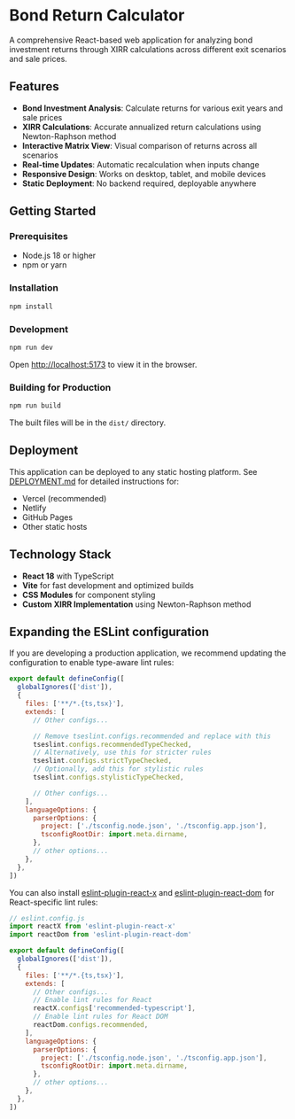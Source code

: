 # Bond Return Calculator

A comprehensive React-based web application for analyzing bond investment returns through XIRR calculations across different exit scenarios and sale prices.

## Features

- **Bond Investment Analysis**: Calculate returns for various exit years and sale prices
- **XIRR Calculations**: Accurate annualized return calculations using Newton-Raphson method
- **Interactive Matrix View**: Visual comparison of returns across all scenarios
- **Real-time Updates**: Automatic recalculation when inputs change
- **Responsive Design**: Works on desktop, tablet, and mobile devices
- **Static Deployment**: No backend required, deployable anywhere

## Getting Started

### Prerequisites

- Node.js 18 or higher
- npm or yarn

### Installation

```bash
npm install
```

### Development

```bash
npm run dev
```

Open [http://localhost:5173](http://localhost:5173) to view it in the browser.

### Building for Production

```bash
npm run build
```

The built files will be in the `dist/` directory.

## Deployment

This application can be deployed to any static hosting platform. See [DEPLOYMENT.md](./DEPLOYMENT.md) for detailed instructions for:

- Vercel (recommended)
- Netlify
- GitHub Pages
- Other static hosts

## Technology Stack

- **React 18** with TypeScript
- **Vite** for fast development and optimized builds
- **CSS Modules** for component styling
- **Custom XIRR Implementation** using Newton-Raphson method

## Expanding the ESLint configuration

If you are developing a production application, we recommend updating the configuration to enable type-aware lint rules:

```js
export default defineConfig([
  globalIgnores(['dist']),
  {
    files: ['**/*.{ts,tsx}'],
    extends: [
      // Other configs...

      // Remove tseslint.configs.recommended and replace with this
      tseslint.configs.recommendedTypeChecked,
      // Alternatively, use this for stricter rules
      tseslint.configs.strictTypeChecked,
      // Optionally, add this for stylistic rules
      tseslint.configs.stylisticTypeChecked,

      // Other configs...
    ],
    languageOptions: {
      parserOptions: {
        project: ['./tsconfig.node.json', './tsconfig.app.json'],
        tsconfigRootDir: import.meta.dirname,
      },
      // other options...
    },
  },
])
```

You can also install [eslint-plugin-react-x](https://github.com/Rel1cx/eslint-react/tree/main/packages/plugins/eslint-plugin-react-x) and [eslint-plugin-react-dom](https://github.com/Rel1cx/eslint-react/tree/main/packages/plugins/eslint-plugin-react-dom) for React-specific lint rules:

```js
// eslint.config.js
import reactX from 'eslint-plugin-react-x'
import reactDom from 'eslint-plugin-react-dom'

export default defineConfig([
  globalIgnores(['dist']),
  {
    files: ['**/*.{ts,tsx}'],
    extends: [
      // Other configs...
      // Enable lint rules for React
      reactX.configs['recommended-typescript'],
      // Enable lint rules for React DOM
      reactDom.configs.recommended,
    ],
    languageOptions: {
      parserOptions: {
        project: ['./tsconfig.node.json', './tsconfig.app.json'],
        tsconfigRootDir: import.meta.dirname,
      },
      // other options...
    },
  },
])
```
